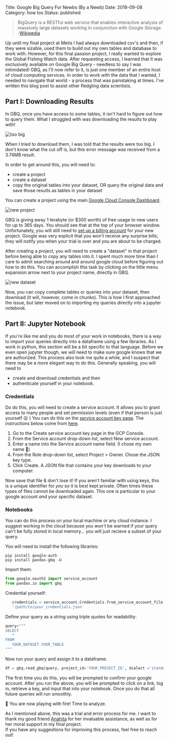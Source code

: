 Title: Google Big Query For Newbs (By a Newb)
Date: 2018-09-08
Category: how tos
Status: published

> BigQuery is a RESTful web service that enables interactive analysis of massively large datasets working in conjunction with Google Storage.  
-[Wikipedia](https://en.wikipedia.org/wiki/BigQuery)

Up until my final project at Metis I had always downloaded csv's and then, if they were sizable, used them to build out my own tables and database to work with. However, for this final passion project, I really wanted to explore the Global Fishing Watch data. After requesting access, I learned that it was exclusively available on Google Big Query - needless to say I was intimidated! GBQ, as I'll now refer to it, is just one member of an entire host of cloud computing services. In order to work with the data that I wanted, I needed to navigate that world - a process that was painstaking at times. I've written this blog post to assist other fledgling data scientists.

## Part I: Downloading Results 
In GBQ, once you have access to some tables, it isn't hard to figure out how to query them. What I struggled with was downloading the results to play with!

![too big]({static}/images/gbq/too-big.png)

When I tried to download them, I was told that the results were too big. I don't know what the cut off is, but this error message was received from a 3.74MB result.

In order to get around this, you will need to:

* create a project
* create a dataset
* copy the original tables into your dataset, OR query the original data and save those results as tables in your dataset

You can create a project using the main [Google Cloud Console Dashboard](https://console.cloud.google.com/home/dashboard).

![new project]({static}/images/gbq/new-project.png)


GBQ is giving away 1 terabyte (or $300 worth) of free usage to new users for up to 365 days. You should see that at the top of your browser window. Unfortunately, you will still need to [set up a billing account](https://cloud.google.com/billing/docs/how-to/modify-project) for your new project. Google was very explicit that you won't receive any surprise bills; they will notify you when your trial is over and you are about to be charged.

After creating a project, you will need to create a "dataset" in that project before being able to copy any tables into it. I spent much more time than I care to admit searching around and around google cloud before figuring out how to do this. You can accomplish this task by clicking on the little menu expansion arrow next to your project name, directly in GBQ.

![new dataset]({static}/images/gbq/new-dataset.png)

Now, you can copy complete tables or queries into _your_ dataset, then download (it will, however, come in chunks). This is how I first approached the issue, but later moved on to importing my queries directly into a jupyter notebook. 

## Part II: Jupyter Notebook
If you're like me and you do most of your work in notebooks, there is a way to import your queries directly into a dataframe using a few libraries. As I work in python, this section will be a bit specific to that language.
Before we even open jupyter though, we will need to make sure google knows that we are authorized. This process also took me quite a while, and I suspect that there may be a more elegant way to do this. Generally speaking, you will need to 
* create and download credentials and then 
* authenticate yourself in your notebook.
  
### Credentials
Do do this, you will need to create a service account. It allows you to grant access to many people and set permission levels (even if that person is just yourself 😛 ) You can do this on the [service account key page](https://console.cloud.google.com/apis/credentials/serviceaccountkey). The instructions below come from [here](https://cloud.google.com/docs/authentication/production).

1. Go to the Create service account key page in the GCP Console.
2. From the Service account drop-down list, select New service account.
3. Enter a name into the Service account name field. (I chose my own name 💁)
4. From the Role drop-down list, select Project > Owner. Chose the JSON key type.
5. Click Create. A JSON file that contains your key downloads to your computer.

Now save that file & don't lose it! If you aren't familiar with using keys, this is a unique identifier for _you_ so it is best kept private. Often times these types of files cannot be downloaded again. This one is particular to your google account _and_ your specific dataset.

### Notebooks
You can do this process on your local machine or any cloud instance. I suggest working in the cloud because you _won't_ be warned if your query can't be fully stored in local memory... you will just recieve a subset of your query.

You will need to install the following libraries: 

```pip install google-auth```    
```pip install pandas-gbq -U```   

Import them:  
```python
from google.oauth2 import service_account    
from pandas.io import gbq
```

Credential yourself:  
```python
   credentials = service_account.Credentials.from_service_account_file(
   '/path/to/your_credentials.json'
```

Define your query as a string using triple quotes for readability:  
```python
query="""
SELECT 
   *
FROM 
   YOUR_DATASET.YOUR_TABLE
"""
```
Now run your query and assign it to a dataframe:  
```python
df = gbq.read_gbq(query, project_id='YOUR_PROJECT_ID', dialect ='standard')
```

The first time you do this, you will be prompted to confirm your google account. After you run the above, you will be prompted to click on a link, log in, retrieve a key, and input that into your notebook. Once you do that all future queries will run smoothly.   


🎉 You are now playing with fire! Time to analyze. 

As I mentioned above, this was a trial and error process for me. I want to thank my good friend [Anahita](http://www.twitter.com/anahitabahri) for her invaluable assistance, as well as for her moral support in my final project.  
If you have any suggestions for improving this process, feel free to reach out!

